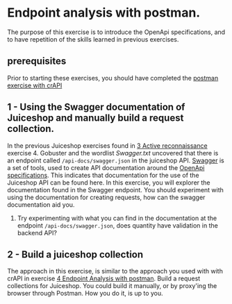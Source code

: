 # Endpoint analysis with postman.
The purpose of this exercise is to introduce the OpenApi specifications, and to have repetition of the skills learned
in previous exercises.

## prerequisites
Prior to starting these exercises, you should have completed the [postman exercise with crAPI](../crAPI/4_Endpoint_Analysis_with_postman.md)

## 1 -  Using the Swagger documentation of Juiceshop and manually build a request collection.
In the previous Juiceshop exercises found in [3 Active reconnaissance](3_Active_reconnaissance.md) exercise 4. Gobuster and the wordlist _Swagger.txt_ uncovered
that there is an endpoint called `/api-docs/swagger.json` in the juiceshop API. [Swagger](https://swagger.io/docs/specification/about/) is a set of tools, used
to create API documentation around the [OpenApi specifications](https://swagger.io/docs/specification/about/). This indicates that documentation for the use of
the Juiceshop API can be found here. In this exercise, you will explorer the documentation found in the Swagger endpoint. You should experiment with using 
the documentation for creating requests, how can the swagger documentation aid you.

1. Try experimenting with what you can find in the documentation at the endpoint `/api-docs/swagger.json`, does quantity have validation in the backend API?

## 2 - Build a juiceshop collection
The approach in this exercise, is similar to the approach you used with with crAPI in exercise [4 Endpoint Analysis with postman](../crAPI/4_Endpoint_Analysis_with_postman.md).
Build a request collections for Juiceshop. You could build it manually, or by proxy'ing the browser through Postman. How you do it, is up to you.

